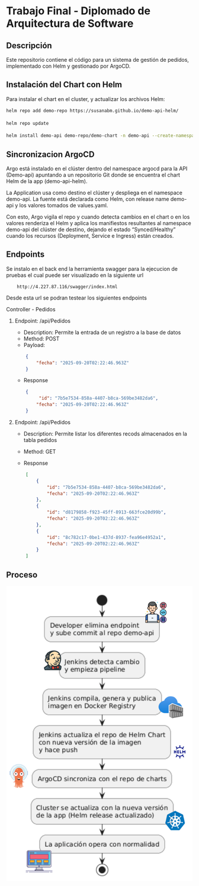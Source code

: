 # Trabajo Final - Diplomado de Arquitectura de Software

## Descripción
Este repositorio contiene el código para un sistema de gestión de pedidos, implementado con Helm y gestionado por ArgoCD.

## Instalación del Chart con Helm

Para instalar el chart en el cluster, y actualizar los archivos Helm:

```bash
helm repo add demo-repo https://susanabm.github.io/demo-api-helm/

helm repo update

helm install demo-api demo-repo/demo-chart -n demo-api --create-namespace

```

## Sincronizacion ArgoCD 

Argo está instalado en el clúster dentro del namespace argocd para la API (Demo-api) apuntando a un
repositorio Git donde se encuentra el chart Helm de la app (demo-api-helm).
 
La Application usa como destino el clúster y despliega en el namespace demo-api. La fuente está declarada como Helm,
con release name demo-api y los valores tomados de values.yaml.
 
Con esto, Argo vigila el repo y cuando detecta cambios en el chart o en los valores renderiza el Helm y aplica los manifiestos
resultantes al namespace demo-api del clúster de destino, dejando el estado “Synced/Healthy” cuando los recursos (Deployment, Service e Ingress) están creados.

## Endpoints

Se instalo en el back end la herramienta swagger para la ejecucion de pruebas el cual puede ser visualizado en la siguiente url 

```
    http://4.227.87.116/swagger/index.html
```

Desde esta url se podran testear los siguientes endpoints

Controller - Pedidos

1. Endpoint: /api/Pedidos 
    * Description: Permite la entrada de un registro a la base de datos
    * Method: POST
    * Payload:

    ```Json
        {
            "fecha": "2025-09-20T02:22:46.963Z"
        }
    ```

    * Response

    ```Json
        {
             "id": "7b5e7534-858a-4407-b8ca-569be3482da6",
            "fecha": "2025-09-20T02:22:46.963Z"
        }
    ```

2. Endpoint: /api/Pedidos 
    * Description: Permite listar los diferentes recods almacenados en la tabla pedidos
    * Method: GET
    
    * Response
    
    ```Json
        [
            {
                "id": "7b5e7534-858a-4407-b8ca-569be3482da6",
                "fecha": "2025-09-20T02:22:46.963Z"
            },
            {
                "id": "d8179858-f923-45ff-8913-663fce20d99b",
                "fecha": "2025-09-20T02:22:46.963Z"
            },
            {
                "id": "8c782c17-0be1-437d-8937-fea96e4952a1",
                "fecha": "2025-09-20T02:22:46.963Z"
            }
        ]
    ```
## Proceso

![Proceso](Resources/process.png)

